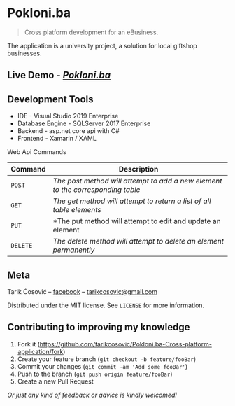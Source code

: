 # Pokloni.ba
> Cross platform development for an eBusiness.

The application is a university project, a solution for local giftshop businesses.


## Live Demo - *[Pokloni.ba](https://photogo.azurewebsites.net/)*

## Development Tools

- IDE - Visual Studio 2019 Enterprise
- Database Engine - SQLServer 2017 Enterprise
- Backend - asp.net core api with C#
- Frontend - Xamarin / XAML

Web Api Commands

| Command | Description |
| --- | --- |
| `POST` | *The post method will attempt to add a new element to the corresponding table* |
| `GET` | *The get method will attempt to return a list of all table elements* |
| `PUT` | *The put method will attempt to edit and update an element |
| `DELETE` | *The delete method will attempt to delete an element permanently* |

## Meta

Tarik Ćosović – [facebook](https://www.facebook.com/tarikcosovicc) – tarikcosovic@gmail.com

Distributed under the MIT license. See ``LICENSE`` for more information.

## Contributing to improving my knowledge

1. Fork it (<https://github.com/tarikcosovic/Pokloni.ba-Cross-platform-application/fork>)
2. Create your feature branch (`git checkout -b feature/fooBar`)
3. Commit your changes (`git commit -am 'Add some fooBar'`)
4. Push to the branch (`git push origin feature/fooBar`)
5. Create a new Pull Request

  *Or just any kind of feedback or advice is kindly welcomed!*
